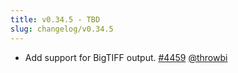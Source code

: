 ```yaml
---
title: v0.34.5 - TBD
slug: changelog/v0.34.5
---
```


* Add support for BigTIFF output.
  [#4459](https://github.com/lovell/sharp/pull/4459)
  [@throwbi](https://github.com/throwbi)
